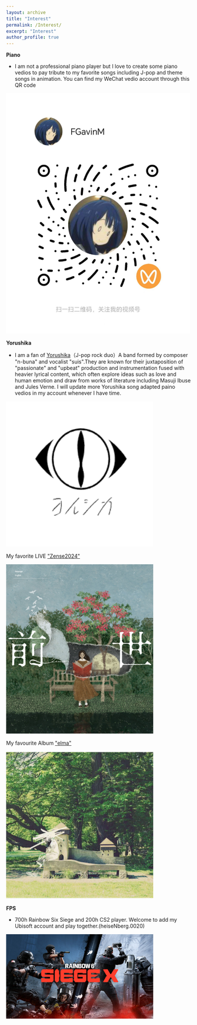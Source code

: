 ```yaml
---
layout: archive
title: "Interest"
permalink: /Interest/
excerpt: "Interest"
author_profile: true
---
```


**Piano**
  * I am not a professional piano player but I love to create some piano vedios to pay tribute to my favorite songs including J-pop and theme songs in animation.
You can find my WeChat vedio account through this QR code 

<img src="/images/FGavinM.jpg"
     width="500" >

**Yorushika**
  * I am a fan of [Yorushika](https://yorushika.com/)（J-pop rock duo）A band formed by composer "n-buna" and vocalist "suis".They are known for their juxtaposition of "passionate" and "upbeat" production and instrumentation fused with heavier lyrical content, which often explore ideas such as love and human emotion and draw from works of literature including Masuji Ibuse and Jules Verne. I will update more Yorushika song adapted paino vedios in my account whenever I have time.

<img src="/images/yorushika.png"
     width="400" >

My favorite LIVE ["Zense2024"](https://www.bilibili.com/video/BV1LnKXz3EVc/)

<img src="/images/zense.png"
     width="400" >

My favourite Album ["elma"](https://www.bilibili.com/video/BV1VQ4y1p75J/)

<img src="/images/elma.jpg"
     width="400" >

**FPS**
  * 700h Rainbow Six Siege and 200h CS2 player. Welcome to add my Ubisoft account and play together.(heiseNberg.0020)

<img src="/images/r6.jpg"
     width="400" >




